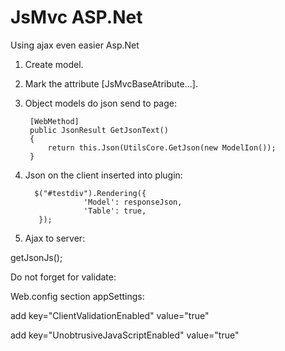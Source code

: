 JsMvc ASP.Net
========

Using ajax even easier Asp.Net
        
1. Create  model.

2. Mark the attribute [JsMvcBaseAtribute...].

3. Object models do json send to page: 

        [WebMethod]
        public JsonResult GetJsonText()
        {
            return this.Json(UtilsCore.GetJson(new ModelIon()); 
        }
        
4. Json on the client inserted into  plugin: 

         $("#testdiv").Rendering({
                    'Model': responseJson,
                    'Table': true,
          });
          
5. Ajax to server:

  getJsonJs();
  
Do not forget for validate:
  
   Web.config section appSettings:
   
   add key="ClientValidationEnabled" value="true" 
   
   add key="UnobtrusiveJavaScriptEnabled" value="true" 
   
 
